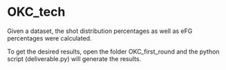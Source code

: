 # OKC_tech

Given a dataset, the shot distribution percentages as well as eFG percentages were calculated.

To get the desired results, open the folder OKC_first_round and the python script (deliverable.py) will generate the results.
